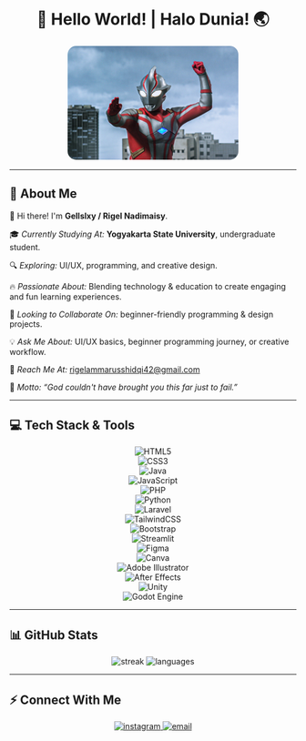 <h1 align="center">🌌 Hello World! | Halo Dunia! 🌏</h1>

<div align="center">
  <img src="img/Ultraman_Mebius.webp" alt="Ultraman Mebius" width="300" style="border-radius:15px;"/>
</div>

---

## 🌟 About Me  

👋 Hi there! I'm **Gellslxy / Rigel Nadimaisy**.  

🎓 *Currently Studying At:* **Yogyakarta State University**, undergraduate student.  

🔍 *Exploring:* UI/UX, programming, and creative design.  

🔥 *Passionate About:* Blending technology & education to create engaging and fun learning experiences.  

🤝 *Looking to Collaborate On:* beginner-friendly programming & design projects.  

💡 *Ask Me About:* UI/UX basics, beginner programming journey, or creative workflow.  

📩 *Reach Me At:* [rigelammarusshidqi42@gmail.com](mailto:rigelammarusshidqi42@gmail.com)  

💬 *Motto:* *“God couldn't have brought you this far just to fail.”*  

---

## 💻 Tech Stack & Tools  

<div align="center">

![HTML5](https://img.shields.io/badge/html5-%23E34F26.svg?style=for-the-badge&logo=html5&logoColor=white)  
![CSS3](https://img.shields.io/badge/css3-%231572B6.svg?style=for-the-badge&logo=css3&logoColor=white)  
![Java](https://img.shields.io/badge/java-%23ED8B00.svg?style=for-the-badge&logo=openjdk&logoColor=white)  
![JavaScript](https://img.shields.io/badge/javascript-%23323330.svg?style=for-the-badge&logo=javascript&logoColor=%23F7DF1E)  
![PHP](https://img.shields.io/badge/php-%23777BB4.svg?style=for-the-badge&logo=php&logoColor=white)  
![Python](https://img.shields.io/badge/python-3670A0?style=for-the-badge&logo=python&logoColor=ffdd54)  
![Laravel](https://img.shields.io/badge/laravel-%23FF2D20.svg?style=for-the-badge&logo=laravel&logoColor=white)  
![TailwindCSS](https://img.shields.io/badge/tailwindcss-%2338B2AC.svg?style=for-the-badge&logo=tailwind-css&logoColor=white)  
![Bootstrap](https://img.shields.io/badge/bootstrap-%238511FA.svg?style=for-the-badge&logo=bootstrap&logoColor=white)  
![Streamlit](https://img.shields.io/badge/Streamlit-%23FE4B4B.svg?style=for-the-badge&logo=streamlit&logoColor=white)  
![Figma](https://img.shields.io/badge/figma-%23F24E1E.svg?style=for-the-badge&logo=figma&logoColor=white)  
![Canva](https://img.shields.io/badge/Canva-%2300C4CC.svg?style=for-the-badge&logo=Canva&logoColor=white)  
![Adobe Illustrator](https://img.shields.io/badge/adobe%20illustrator-%23FF9A00.svg?style=for-the-badge&logo=adobe%20illustrator&logoColor=white)  
![After Effects](https://img.shields.io/badge/After%20Effects-9999FF.svg?style=for-the-badge&logo=Adobe%20After%20Effects&logoColor=white)  
![Unity](https://img.shields.io/badge/unity-%23000000.svg?style=for-the-badge&logo=unity&logoColor=white)  
![Godot Engine](https://img.shields.io/badge/GODOT-%23FFFFFF.svg?style=for-the-badge&logo=godot-engine)  

</div>

---

## 📊 GitHub Stats  

<div align="center">
  <img src="https://nirzak-streak-stats.vercel.app/?user=sayanery&theme=tokyonight&hide_border=false" height="160" alt="streak"/>
  <img src="https://github-readme-stats.vercel.app/api/top-langs/?username=sayanery&theme=tokyonight&hide_border=false&layout=compact" height="160" alt="languages"/>
</div>

---

## ⚡ Connect With Me  

<div align="center">

<a href="https://www.instagram.com/gellvibes_" target="_blank">
  <img src="https://img.icons8.com/color/64/instagram-new.png" width="48" alt="instagram"/>
</a>

<a href="mailto:rigelammarusshidqi42@gmail.com">
  <img src="https://img.icons8.com/color/64/gmail--v1.png" width="48" alt="email"/>
</a>

</div>
